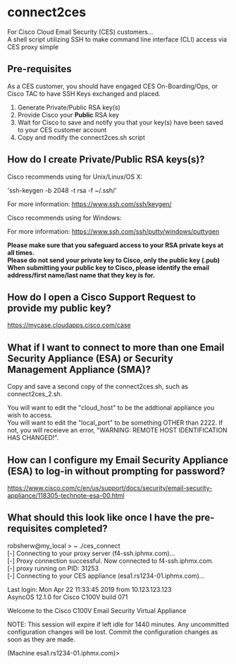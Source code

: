 # connect2ces
For Cisco Cloud Email Security (CES) customers...  
A shell script utilizing SSH to make command line interface (CLI) access via CES proxy simple

## Pre-requisites
As a CES customer, you should have engaged CES On-Boarding/Ops, or Cisco TAC to have SSH Keys exchanged and placed.

1) Generate Private/Public RSA key(s)
2) Provide Cisco your **Public** RSA key
3) Wait for Cisco to save and notify you that your key(s) have been saved to your CES customer account
4) Copy and modify the connect2ces.sh script

## How do I create Private/Public RSA keys(s)?
Cisco recommends using for Unix/Linux/OS X:

'ssh-keygen -b 2048 -t rsa -f ~/.ssh/<NAME>'

For more information: https://www.ssh.com/ssh/keygen/

Cisco recommends using for Windows:

For more information: https://www.ssh.com/ssh/putty/windows/puttygen

**Please make sure that you safeguard access to your RSA private keys at all times.**  
**Please do not send your private key to Cisco, only the public key (.pub)**  
**When submitting your public key to Cisco, please identify the email address/first name/last name that they key is for.**

## How do I open a Cisco Support Request to provide my public key?

https://mycase.cloudapps.cisco.com/case

## What if I want to connect to more than one Email Security Appliance (ESA) or Security Management Appliance (SMA)?
Copy and save a second copy of the connect2ces.sh, such as connect2ces_2.sh.  

You will want to edit the "cloud_host" to be the addtional appliance you wish to access.  
You will want to edit the "local_port" to be something OTHER than 2222.  If not, you will receieve an error, "WARNING: REMOTE HOST IDENTIFICATION HAS CHANGED!".   

## How can I configure my Email Security Appliance (ESA) to log-in without prompting for password?

https://www.cisco.com/c/en/us/support/docs/security/email-security-appliance/118305-technote-esa-00.html

## What should this look like once I have the pre-requisites completed?

robsherw@my_local > ~ ./ces_connect  
[-] Connecting to your proxy server (f4-ssh.iphmx.com)...  
[-] Proxy connection successful.  Now connected to f4-ssh.iphmx.com.  
[-] proxy running on PID: 31253  
[-] Connecting to your CES appliance (esa1.rs1234-01.iphmx.com)...  


Last login: Mon Apr 22 11:33:45 2019 from 10.123.123.123  
AsyncOS 12.1.0 for Cisco C100V build 071  

Welcome to the Cisco C100V Email Security Virtual Appliance  

NOTE: This session will expire if left idle for 1440 minutes. Any uncommitted configuration changes will be lost. Commit the configuration changes as soon as they are made.  

(Machine esa1.rs1234-01.iphmx.com)>  
